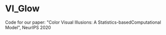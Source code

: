 # VI_Glow
Code for our paper: "Color Visual Illusions: A Statistics-basedComputational Model", NeurIPS 2020
